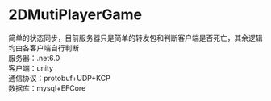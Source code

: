 # 2DMutiPlayerGame
简单的状态同步，目前服务器只是简单的转发包和判断客户端是否死亡，其余逻辑均由各客户端自行判断  
服务器：.net6.0  
客户端：unity  
通信协议：protobuf+UDP+KCP  
数据库：mysql+EFCore
